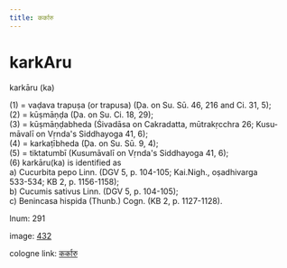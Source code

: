 ```yaml
---
title: कर्कारु
---
```


# karkAru

karkāru  (ka) <div n="P" />(1) = vaḍava trapuṣa (or trapusa) (Ḍa. on Su. Sū. 46, 216 and Ci. 31, 5); <div n="P" />(2) = kūṣmāṇḍa (Ḍa. on Su. Ci. 18, 29); <div n="P" />(3) = kūṣmāṇḍabheda (Śivadāsa on Cakradatta, mūtrakṛcchra 26; Kusu- <div n="lb" />māvalī on Vṛnda's Siddhayoga 41, 6); <div n="P" />(4) = karkaṭībheda (Ḍa. on Su. Sū. 9, 4); <div n="P" />(5) = tiktatumbī (Kusumāvalī on Vṛnda's Siddhayoga 41, 6); <div n="P" />(6) karkāru(ka) is identified as <div n="lb" />a) Cucurbita pepo Linn. (DGV 5, p. 104-105; Kai.Nigh., oṣadhivarga <div n="lb" />533-534; KB 2, p. 1156-1158); <div n="lb" />b) Cucumis sativus Linn. (DGV 5, p. 104-105); <div n="lb" />c) Benincasa hispida (Thunb.) Cogn. (KB 2, p. 1127-1128).

lnum: 291

image: [432](https://www.sanskrit-lexicon.uni-koeln.de/scans/csl-apidev/servepdf.php?dict=snp&page=432)

cologne link: [कर्कारु](https://sanskrit-lexicon.uni-koeln.de/scans/csl-apidev/getword.php?dict=snp&key=कर्कारु)

